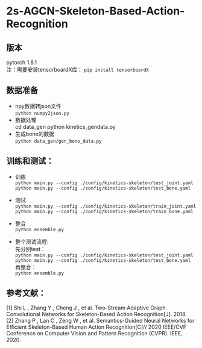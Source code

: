 2s-AGCN-Skeleton-Based-Action-Recognition
==

版本
--
pytorch 1.8.1  <br>
注：需要安装tensorboardX库：    `pip install tensorboardX`

数据准备
--
* npy数据转json文件  <br>
      `python numpy2json.py`     
* 数据处理  <br>
                  cd data_gen
                  python kinetics_gendata.py
* 生成bone的数据  <br>
      `python data_gen/gen_bone_data.py`
 
训练和测试：
--

* 训练 <br>
  `python main.py --config ./config/kinetics-skeleton/test_joint.yaml`<br>
  `python main.py --config ./config/kinetics-skeleton/test_bone.yaml` <br>

* 测试  <br>
  `python main.py --config ./config/kinetics-skeleton/train_joint.yaml`<br>
  `python main.py --config ./config/kinetics-skeleton/train_bone.yaml` <br>
* 整合  <br>
  `python ensemble.py`     
  
* 整个测试流程: <br>
  先分别test： <br>
  `python main.py --config ./config/kinetics-skeleton/test_joint.yaml`<br>
  `python main.py --config ./config/kinetics-skeleton/test_bone.yaml` <br>
  再整合： <br>
  `python ensemble.py` <br>
  
参考文献：
--
[1] Shi L , Zhang Y , Cheng J , et al. Two-Stream Adaptive Graph Convolutional Networks for Skeleton-Based Action Recognition[J]. 2018. <br>
[2] Zhang P , Lan C , Zeng W , et al. Semantics-Guided Neural Networks for Efficient Skeleton-Based Human Action Recognition[C]// 2020 IEEE/CVF Conference on Computer Vision and Pattern Recognition (CVPR). IEEE, 2020.

